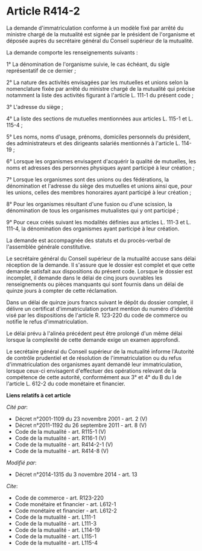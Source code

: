 # Article R414-2

La demande d'immatriculation conforme à un modèle fixé par arrêté du ministre chargé de la mutualité est signée par le
président de l'organisme et déposée auprès du secrétaire général du Conseil supérieur de la mutualité. 

La demande comporte les renseignements suivants : 

1° La dénomination de l'organisme suivie, le cas échéant, du sigle représentatif de ce dernier ; 

2° La nature des activités envisagées par les mutuelles et unions selon la nomenclature fixée par arrêté du ministre chargé
de la mutualité qui précise notamment la liste des activités figurant à l'article L. 111-1 du présent code ; 

3° L'adresse du siège ; 

4° La liste des sections de mutuelles mentionnées aux articles L. 115-1 et L. 115-4 ; 

5° Les noms, noms d'usage, prénoms, domiciles personnels du président, des administrateurs et des dirigeants salariés
mentionnés à l'article L. 114-19 ; 

6° Lorsque les organismes envisagent d'acquérir la qualité de mutuelles, les noms et adresses des personnes physiques ayant
participé à leur création ; 

7° Lorsque les organismes sont des unions ou des fédérations, la dénomination et l'adresse du siège des mutuelles et unions
ainsi que, pour les unions, celles des membres honoraires ayant participé à leur création ; 

8° Pour les organismes résultant d'une fusion ou d'une scission, la dénomination de tous les organismes mutualistes qui y ont
participé ; 

9° Pour ceux créés suivant les modalités définies aux articles L. 111-3 et L. 111-4, la dénomination des organismes ayant
participé à leur création. 

La demande est accompagnée des statuts et du procès-verbal de l'assemblée générale constitutive. 

Le secrétaire général du Conseil supérieur de la mutualité accuse sans délai réception de la demande. Il s'assure que le
dossier est complet et que cette demande satisfait aux dispositions du présent code. Lorsque le dossier est incomplet, il
demande dans le délai de cinq jours ouvrables les renseignements ou pièces manquants qui sont fournis dans un délai de quinze
jours à compter de cette réclamation. 

Dans un délai de quinze jours francs suivant le dépôt du dossier complet, il délivre un certificat d'immatriculation portant
mention du numéro d'identité visé par les dispositions de l'article R. 123-220 du code de commerce ou notifie le refus
d'immatriculation. 

Le délai prévu à l'alinéa précédent peut être prolongé d'un même délai lorsque la complexité de cette demande exige un examen
approfondi. 

Le secrétaire général du Conseil supérieur de la mutualité informe l'Autorité de contrôle prudentiel et de résolution de
l'immatriculation ou du refus d'immatriculation des organismes ayant demandé leur immatriculation, lorsque ceux-ci envisagent
d'effectuer des opérations relevant de la compétence de cette autorité, conformément aux 3° et 4° du B du I de l'article L.
612-2 du code monétaire et financier.

**Liens relatifs à cet article**

_Cité par_:

  - Décret n°2001-1109 du 23 novembre 2001 - art. 2 (V)
  - Décret n°2011-1192 du 26 septembre 2011 - art. 8 (V)
  - Code de la mutualité - art. R115-1 (V)
  - Code de la mutualité - art. R116-1 (V)
  - Code de la mutualité - art. R414-2-1 (V)
  - Code de la mutualité - art. R414-8 (V)

_Modifié par_:

  - Décret n°2014-1315 du 3 novembre 2014 - art. 13

_Cite_:

  - Code de commerce - art. R123-220
  - Code monétaire et financier - art. L612-1
  - Code monétaire et financier - art. L612-2
  - Code de la mutualité - art. L111-1
  - Code de la mutualité - art. L111-3
  - Code de la mutualité - art. L114-19
  - Code de la mutualité - art. L115-1
  - Code de la mutualité - art. L115-4

